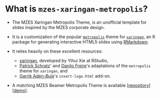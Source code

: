 # What is `mzes-xaringan-metropolis`?

- The MZES Xaringan Metropolis Theme, is an unofficial template for slides inspired by the MZES corporate design.
- It is a customization of the popular [`metropolis`](https://github.com/matze/mtheme) theme for [`xaringan`](https://bookdown.org/yihui/rmarkdown/xaringan.html), an R package for generating interactive HTML5 slides using [RMarkdown](https://bookdown.org/yihui/rmarkdown/).
- It relies heavily on these excellent resources:

    - [xaringan](https://github.com/yihui/xaringan), developed by Yihui Xie at RStudio,
    - [Patrick Schratz](https://github.com/pat-s/xaringan-metropolis)' and [Danilo Freire](https://github.com/danilofreire/xaringan-metropolis)'s adaptations of the `metropolis` theme for `xaringan`, and
    - [Garrik Aden-Buie](https://www.garrickadenbuie.com/blog/xaringan-tip-logo-all-slides/)'s `insert-logo.html` add-on.
    
- A matching MZES Beamer Metropolis Theme is available [[repository](https://github.com/denis-cohen/mzes-beamer-metropolis/)] [[demo](https://github.com/denis-cohen/mzes-beamer-metropolis/blob/master/mzes-beamer-metropolis.pdf)].